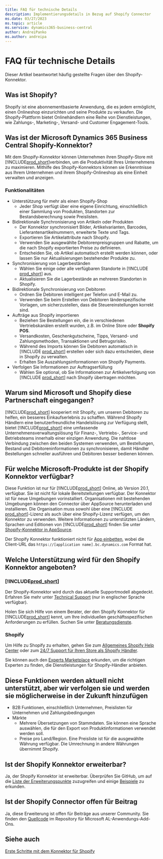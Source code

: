 ```yaml
---
title: FAQ für technische Details
description: Implementierungsdetails in Bezug auf Shopify Connector
ms.date: 03/27/2023
ms.topic: article
ms.service: dynamics365-business-central
author: AndreiPanko
ms.author: andreipa
---
```


# <a name="faq-for-technical-details"></a><a name="faq-for-technical-details"></a><a name="faq-for-technical-details"></a>FAQ für technische Details

Dieser Artikel beantwortet häufig gestellte Fragen über den Shopify-Konnektor.

## <a name="what-is-shopify"></a><a name="what-is-shopify"></a><a name="what-is-shopify"></a>Was ist Shopify?

Shopify ist eine abonnementbasierte Anwendung, die es jedem ermöglicht, einen Onlineshop einzurichten und seine Produkte zu verkaufen. Die Shopify-Plattform bietet Onlinehändlern eine Reihe von Dienstleistungen, wie Zahlungs-, Marketing-, Versand- und Customer Engagement-Tools.

## <a name="what-is-the-microsoft-dynamics-365-business-central-shopify-connector"></a><a name="what-is-the-microsoft-dynamics-365-business-central-shopify-connector"></a><a name="what-is-the-microsoft-dynamics-365-business-central-shopify-connector"></a>Was ist der Microsoft Dynamics 365 Business Central Shopify-Konnektor?

Mit dem Shopify-Konnektor können Unternehmen ihren Shopify-Store mit [!INCLUDE[prod_short](../includes/prod_short.md)]verbinden, um die Produktivität Ihres Unternehmens zu maximieren. Mithilfe des Shopify-Konnektors können sie Erkenntnisse aus Ihrem Unternehmen und ihrem Shopify-Onlineshop als eine Einheit verwalten und anzeigen.

### <a name="capabilities"></a><a name="capabilities"></a><a name="capabilities"></a>Funktionalitäten

- Unterstützung für mehr als einen Shopify-Shop
  - Jeder Shop verfügt über eine eigene Einrichtung, einschließlich einer Sammlung von Produkten, Standorten zur Bestandsberechnung sowie Preislisten.  
- Bidirektionale Synchronisierung von Artikeln oder Produkten
  - Der Konnektor synchronisiert Bilder, Artikelvarianten, Barcodes, Lieferantenartikelnummern, erweiterte Texte und Tags.  
  - Exportieren Sie Artikelattribute nach Shopify.  
  - Verwenden Sie ausgewählte Debitorenpreisgruppen und Rabatte, um die nach Shopify exportierten Preise zu definieren.  
  - Entscheiden Sie, ob Artikel automatisch erstellt werden können, oder lassen Sie nur Aktualisierungen bestehender Produkte zu.  
- Synchronisierung von Lagerbeständen
  - Wählen Sie einige oder alle verfügbaren Standorte in [!INCLUDE [prod_short](../includes/prod_short.md)] aus.  
  - Aktualisieren Sie die Lagerbestände an mehreren Standorten in Shopify.  
- Bidirektionale Synchronisierung von Debitoren
  - Ordnen Sie Debitoren intelligent per Telefon und E-Mail zu.  
  - Verwenden Sie beim Erstellen von Debitoren länderspezifische Vorlagen, um sicherzustellen, dass die Steuereinstellungen korrekt sind.  
- Aufträge aus Shopify importieren
  - Beziehen Sie Bestellungen ein, die in verschiedenen Vertriebskanälen erstellt wurden, z.B. im Online Store oder **Shopify POS**.
  - Versandkosten, Geschenkgutscheine, Tipps, Versand- und Zahlungsmethoden, Transaktionen und Betrugsrisiko.  
  - Während des Imports können Sie Debitoren automatisch in [!INCLUDE [prod_short](../includes/prod_short.md)] erstellen oder sich dazu entscheiden, diese in Shopify zu verwalten.  
  - Erhalten Sie Auszahlungsinformationen von Shopify Payments.
- Verfolgen Sie Informationen zur Auftragserfüllung
  - Wählen Sie optional, ob Sie Informationen zur Artikelverfolgung von [!INCLUDE [prod_short](../includes/prod_short.md)] nach Shopify übertragen möchten.  

## <a name="why-did-microsoft-and-shopify-form-this-partnership"></a><a name="why-did-microsoft-and-shopify-form-this-partnership"></a><a name="why-did-microsoft-and-shopify-form-this-partnership"></a>Warum sind Microsoft und Shopify diese Partnerschaft eingegangen?

[!INCLUDE[prod_short](../includes/prod_long.md)] kooperiert mit Shopify, um unseren Debitoren zu helfen, ein besseres Einkaufserlebnis zu schaffen. Während Shopify Händlern eine benutzerfreundliche Handelslösung zur Verfügung stellt, bietet [!INCLUDE[prod_short](../includes/prod_short.md)] eine umfassende Unternehmensverwaltungslösung für Finanz-, Vertriebs-, Service- und Betriebsteams innerhalb einer einzigen Anwendung. Die nahtlose Verbindung zwischen den beiden Systemen verwenden, um Bestellungen, Bestand und Debitoreninformationen zu synchronisieren, damit Händler Bestellungen schneller ausführen und Debitoren besser bedienen können.

## <a name="which-microsoft-products-are-the-shopify-connector-available-for"></a><a name="which-microsoft-products-are-the-shopify-connector-available-for"></a><a name="which-microsoft-products-are-the-shopify-connector-available-for"></a>Für welche Microsoft-Produkte ist der Shopify Konnektor verfügbar?

Diese Funktion ist nur für [!INCLUDE[prod_short](../includes/prod_short.md)] Online, ab Version 20.1, verfügbar. Sie ist nicht für lokale Bereitstellungen verfügbar. Der Konnektor ist für neue Umgebungen vorinstalliert. Organisationen mit bestehenden Umgebungen können den Connector über AppSource herunterladen und installieren. Die Organisation muss sowohl über eine [!INCLUDE [prod_short](../includes/prod_short.md)]-Lizenz als auch über eine Shopify-Lizenz verfügen, um den Konnektor zu verwenden. Weitere Informationen zu unterstützten Ländern, Sprachen und Editionen von [!INCLUDE[prod_short](../includes/prod_short.md)] finden Sie unter [Shopify-Konnektor in AppSource](https://go.microsoft.com/fwlink/?linkid=2196238).

Der Shopify Konnektor funktioniert nicht für [App einbetten](/dynamics365/business-central/dev-itpro/deployment/embed-app-overview), wobei die Client-URL das `https://[application name].bc.dynamics.com` Format hat.

## <a name="what-support-is-offered-for-the-shopify-connector"></a><a name="what-support-is-offered-for-the-shopify-connector"></a><a name="what-support-is-offered-for-the-shopify-connector"></a>Welche Unterstützung wird für den Shopify Konnektor angeboten?

### [!INCLUDE[prod_short](../includes/prod_short.md)]

Der Shopify-Konnektor wird durch das aktuelle Supportmodell abgedeckt. Erfahren Sie mehr unter [Technical Support](/dynamics365/business-central/dev-itpro/administration//manage-technical-support) (nur in englischer Sprache verfügbar).

Holen Sie sich Hilfe von einem Berater, der den Shopify Konnektor für [!INCLUDE[prod_short](../includes/prod_short.md)] kennt, um Ihre individuellen geschäftsspezifischen Anforderungen zu erfüllen. Suchen Sie unter [Beratungsdienste](https://aka.ms/BCShopifyConsultant).

### <a name="shopify"></a><a name="shopify"></a><a name="shopify"></a>Shopify

Um Hilfe zu Shopify zu erhalten, gehen Sie zum [Allgemeines Shopify Help Center](https://help.shopify.com/) oder zum [24/7 Support für Ihren Store als Shopify Händler](https://help.shopify.com/questions#/).

Sie können auch den [Experts Marketplace](https://experts.shopify.com/) erkunden, um die richtigen Experten zu finden, die Dienstleistungen für Shopify-Händler anbieten.

## <a name="currently-unsupported-features-however-were-tracking-them-and-may-consider-adding-them"></a><a name="currently-unsupported-features-however-were-tracking-them-and-may-consider-adding-them"></a><a name="currently-unsupported-features-however-were-tracking-them-and-may-consider-adding-them"></a>Diese Funktionen werden aktuell nicht unterstützt, aber wir verfolgen sie und werden sie möglicherweise in der Zukunft hinzufügen

- B2B Funktionen, einschließlich Unternehmen, Preislisten für Unternehmen und Zahlungsbedingungen
- Märkte
  - Mehrere Übersetzungen von Stammdaten. Sie können eine Sprache auswählen, die für den Export von Produktinformationen verwendet werden soll.
  - Preise pro Land/Region. Eine Preisliste ist für die ausgewählte Währung verfügbar. Die Umrechnung in andere Währungen übernimmt Shopify.

## <a name="is-the-shopify-connector-extensible"></a><a name="is-the-shopify-connector-extensible"></a><a name="is-the-shopify-connector-extensible"></a>Ist der Shopify Konnektor erweiterbar?

Ja, der Shopify Konnektor ist erweiterbar. Überprüfen Sie GitHub, um auf die [Liste der Erweiterungspunkte](https://github.com/microsoft/ALAppExtensions/tree/main/Apps/W1/Shopify) zuzugreifen und einige [Beispiele](https://github.com/microsoft/ALAppExtensions/blob/main/Apps/W1/Shopify/extensibility_examples.md) zu erkunden.

## <a name="is-the-shopify-connector-open-for-contribution"></a><a name="is-the-shopify-connector-open-for-contribution"></a><a name="is-the-shopify-connector-open-for-contribution"></a>Ist der Shopify Connector offen für Beitrag

Ja, diese Erweiterung ist offen für Beiträge aus unserer Community. Sie finden den [Quellcode](https://github.com/microsoft/ALAppExtensions/tree/main/Apps/W1/Shopify) im Repository für Microsoft AL-Anwendungs-Add-Ons.

## <a name="see-also"></a><a name="see-also"></a><a name="see-also"></a>Siehe auch

[Erste Schritte mit dem Konnektor für Shopify](get-started.md)  

